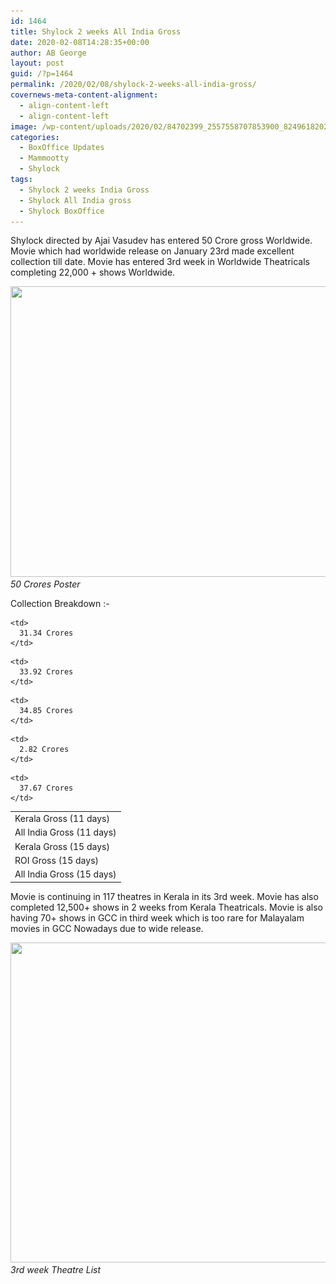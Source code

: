 ```yaml
---
id: 1464
title: Shylock 2 weeks All India Gross
date: 2020-02-08T14:28:35+00:00
author: AB George
layout: post
guid: /?p=1464
permalink: /2020/02/08/shylock-2-weeks-all-india-gross/
covernews-meta-content-alignment:
  - align-content-left
  - align-content-left
image: /wp-content/uploads/2020/02/84702399_2557558707853900_8249618202556891136_o.jpg
categories:
  - BoxOffice Updates
  - Mammootty
  - Shylock
tags:
  - Shylock 2 weeks India Gross
  - Shylock All India gross
  - Shylock BoxOffice
---
```

Shylock directed by Ajai Vasudev has entered 50 Crore gross Worldwide. Movie which had worldwide release on January 23rd made excellent collection till date. Movie has entered 3rd week in Worldwide Theatricals completing 22,000 + shows Worldwide. 

<img loading="lazy" width="1024" height="465" src="/wp-content/uploads/2020/02/84059653_887853291647304_1971884013182255104_o-1024x465.jpg" alt="" class="wp-image-1472" srcset="/wp-content/uploads/2020/02/84059653_887853291647304_1971884013182255104_o-1024x465.jpg 1024w, /wp-content/uploads/2020/02/84059653_887853291647304_1971884013182255104_o-300x136.jpg 300w, /wp-content/uploads/2020/02/84059653_887853291647304_1971884013182255104_o-768x349.jpg 768w, /wp-content/uploads/2020/02/84059653_887853291647304_1971884013182255104_o-1200x545.jpg 1200w, /wp-content/uploads/2020/02/84059653_887853291647304_1971884013182255104_o.jpg 1408w" sizes="(max-width: 1024px) 100vw, 1024px" /> *50 Crores Poster* 

Collection Breakdown :-

<table class="wp-block-table">
  <tr>
    <td>
      Kerala Gross (11 days)
    </td>
    
    <td>
      31.34 Crores
    </td>
  </tr>
  
  <tr>
    <td>
      All India Gross (11 days)
    </td>
    
    <td>
      33.92 Crores
    </td>
  </tr>
  
  <tr>
    <td>
      Kerala Gross (15 days)
    </td>
    
    <td>
      34.85 Crores
    </td>
  </tr>
  
  <tr>
    <td>
      ROI Gross (15 days)
    </td>
    
    <td>
      2.82 Crores
    </td>
  </tr>
  
  <tr>
    <td>
      All India Gross (15 days)
    </td>
    
    <td>
      37.67 Crores
    </td>
  </tr>
</table>

Movie is continuing in 117 theatres in Kerala in its 3rd week. Movie has also completed 12,500+ shows in 2 weeks from Kerala Theatricals. Movie is also having 70+ shows in GCC in third week which is too rare for Malayalam movies in GCC Nowadays due to wide release.

<img loading="lazy" width="1024" height="512" src="/wp-content/uploads/2020/02/84663783_889254554840511_2675875229405806592_o-1024x512.jpg" alt="" class="wp-image-1465" srcset="/wp-content/uploads/2020/02/84663783_889254554840511_2675875229405806592_o-1024x512.jpg 1024w, /wp-content/uploads/2020/02/84663783_889254554840511_2675875229405806592_o-300x150.jpg 300w, /wp-content/uploads/2020/02/84663783_889254554840511_2675875229405806592_o-768x384.jpg 768w, /wp-content/uploads/2020/02/84663783_889254554840511_2675875229405806592_o-1200x600.jpg 1200w, /wp-content/uploads/2020/02/84663783_889254554840511_2675875229405806592_o.jpg 1280w" sizes="(max-width: 1024px) 100vw, 1024px" /> *3rd week Theatre List*